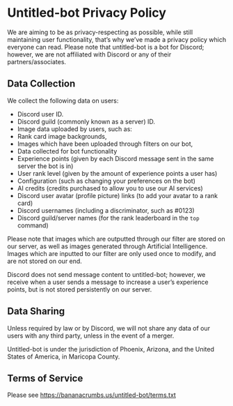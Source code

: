 # Untitled-bot Privacy Policy

We are aiming to be as privacy-respecting as possible, while still maintaining user functionality, that’s why we’ve made a privacy policy which everyone can read.  Please note that untitled-bot is a bot for Discord; however, we are not affiliated with Discord or any of their partners/associates.


## Data Collection
We collect the following data on users:
-	Discord user ID.
-	Discord guild (commonly known as a server) ID.
-	Image data uploaded by users, such as:
  - Rank card image backgrounds,
  - Images which have been uploaded through filters on our bot,
-	Data collected for bot functionality
  -	Experience points (given by each Discord message sent in the same server the bot is in)
  -	User rank level (given by the amount of experience points a user has)
  -	Configuration (such as changing your preferences on the bot)
  -	AI credits (credits purchased to allow you to use our AI services)
-	Discord user avatar (profile picture) links (to add your avatar to a rank card)
-	Discord usernames (including a discriminator, such as #0123)
-	Discord guild/server names (for the rank leaderboard in the `top` command)

Please note that images which are outputted through our filter are stored on our server, as well as images generated through Artificial Intelligence.  Images which are inputted to our filter are only used once to modify, and are not stored on our end.

Discord does not send message content to untitled-bot; however, we receive when a user sends a message to increase a user’s experience points, but is not stored persistently on our server.

## Data Sharing
Unless required by law or by Discord, we will not share any data of our users with any third party, unless in the event of a merger.

Untitled-bot is under the jurisdiction of Phoenix, Arizona, and the United States of America, in Maricopa County.

## Terms of Service
Please see https://bananacrumbs.us/untitled-bot/terms.txt

